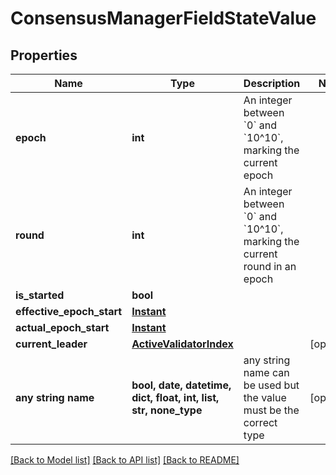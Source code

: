 # ConsensusManagerFieldStateValue


## Properties
Name | Type | Description | Notes
------------ | ------------- | ------------- | -------------
**epoch** | **int** | An integer between &#x60;0&#x60; and &#x60;10^10&#x60;, marking the current epoch | 
**round** | **int** | An integer between &#x60;0&#x60; and &#x60;10^10&#x60;, marking the current round in an epoch | 
**is_started** | **bool** |  | 
**effective_epoch_start** | [**Instant**](Instant.md) |  | 
**actual_epoch_start** | [**Instant**](Instant.md) |  | 
**current_leader** | [**ActiveValidatorIndex**](ActiveValidatorIndex.md) |  | [optional] 
**any string name** | **bool, date, datetime, dict, float, int, list, str, none_type** | any string name can be used but the value must be the correct type | [optional]

[[Back to Model list]](../README.md#documentation-for-models) [[Back to API list]](../README.md#documentation-for-api-endpoints) [[Back to README]](../README.md)


